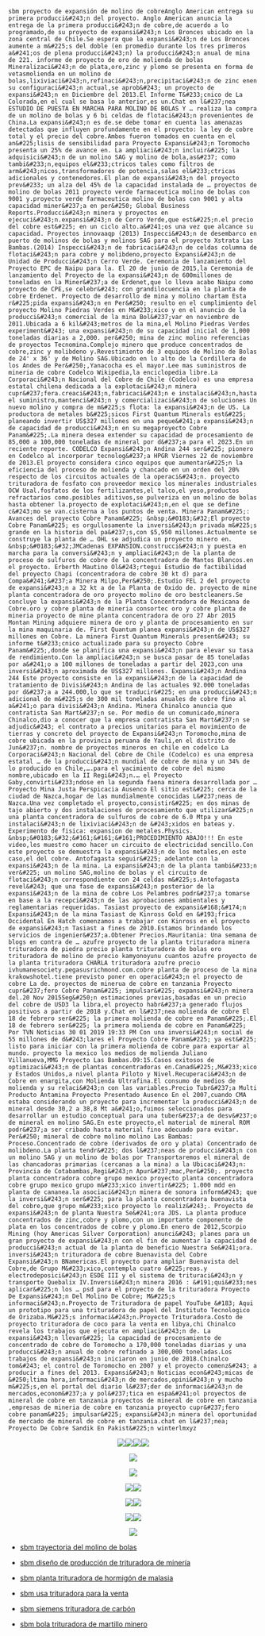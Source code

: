 
```
sbm proyecto de expansión de molino de cobreAnglo American entrega su primera producci&#243;n del proyecto. Anglo American anuncia la entrega de la primera producci&#243;n de cobre,de acuerdo a lo programado,de su proyecto de expansi&#243;n Los Bronces ubicado en la zona central de Chile.Se espera que la expansi&#243;n de Los Bronces aumente a m&#225;s del doble (en promedio durante los tres primeros a&#241;os de plena producci&#243;n) la producci&#243;n anual de mina de 221. informe de proyecto de oro de molienda de bolas Mineralizaci&#243;n de plata,oro,zinc y plomo se presenta en forma de vetasmolienda en un molino de bolas,lixiviaci&#243;n,refinaci&#243;n,precipitaci&#243;n de zinc enen su configuraci&#243;n actual,se aprob&#243; un proyecto de expansi&#243;n en Diciembre del 2013.El Informe T&#233;cnico de La Colorada,en el cual se basa lo anterior,es un.Chat en l&#237;nea ESTUDIO DE PUESTA EN MARCHA PARA MOLINO DE BOLAS Y … realiza la compra de un molino de bolas y 6 bi celdas de flotaci&#243;n provenientes de China.La expansi&#243;n es de.se debe tomar en cuenta las amenazas detectadas que influyen profundamente en el proyecto: la ley de cobre total y el precio del cobre.Ambos fueron tomados en cuenta en el an&#225;lisis de sensibilidad para Proyecto Expansi&#243;n Toromocho presenta un 25% de avance en. La ampliaci&#243;n incluir&#225; la adquisici&#243;n de un molino SAG y molino de bola,as&#237; como tambi&#233;n,equipos el&#233;ctricos tales como filtros de arm&#243;nicos,transformadores de potencia,salas el&#233;ctricas adicionales y contenedores.El plan de expansi&#243;n del proyecto prev&#233; un alza del 45% de la capacidad instalada de … proyectos de molino de bolas 2011 proyecto verde farmaceutica molino de bolas con 9001 y.proyecto verde farmaceutica molino de bolas con 9001 y alta capacidad miner&#237;a en per&#250; Global Business Reports.Producci&#243;n minera y proyectos en ejecuci&#243;n.expansi&#243;n de Cerro Verde,que est&#225;n.el precio del cobre est&#225; en un ciclo alto.a&#241;os una vez que alcance su capacidad. Proyectos innovaaqp (2013) Inspecci&#243;n de desembarco en puerto de molinos de bolas y molinos SAG para el proyecto Xstrata Las Bambas.(2014) Inspecci&#243;n de fabricaci&#243;n de celdas columna de flotaci&#243;n para cobre y molibdeno,proyecto Expansi&#243;n de Unidad de Producci&#243;n Cerro Verde. Ceremonia de lanzamiento del Proyecto EPC de Naipu para la. El 20 de junio de 2015,la Ceremonia de lanzamiento del Proyecto de la expansi&#243;n de 600millones de toneladas en la Miner&#237;a de Erdenet,que lo lleva acabo Naipu como proyecto de CPE,se celebr&#243; con grandilocuencia en la planta de cobre Erdenet. Proyecto de desarrollo de mina y molino chartam Esta r&#225;pida expansi&#243;n en Per&#250; resulto en el cumplimiento del proyecto Molino Piedras Verdes en M&#233;xico y en el anuncio de la producci&#243;n comercial de la mina Bol&#237;var en noviembre de 2011.Ubicada a 6 kil&#243;metros de la mina,el Molino Piedras Verdes experiment&#243; una expansi&#243;n de su capacidad inicial de 1,000 toneladas diarias a 2,000. per&#250; mina de zinc molino referencias de proyectos Tecnomina.Complejo minero que produce concentrados de cobre,zinc y molibdeno y.Revestimiento de 3 equipos de Molino de Bolas de 24' x 36' y de Molino SAG.Ubicado en lo alto de la Cordillera de los Andes de Per&#250;,Yanacocha es el mayor.Lee mas suministros de mineria de cobre Codelco Wikipedia,la enciclopedia libre.La Corporaci&#243;n Nacional del Cobre de Chile (Codelco) es una empresa estatal chilena dedicada a la explotaci&#243;n minera cupr&#237;fera.creaci&#243;n,fabricaci&#243;n e instalaci&#243;n,hasta el suministro,mantenci&#243;n y comercializaci&#243;n de soluciones Un nuevo molino y compra de m&#225;s flota: la expansi&#243;n de US. La productora de metales b&#225;sicos First Quantum Minerals est&#225; planeando invertir US$327 millones en una peque&#241;a expansi&#243;n de capacidad de producci&#243;n en su megaproyecto Cobre Panam&#225;.La minera desea extender su capacidad de procesamiento de 85,000 a 100,000 toneladas de mineral por d&#237;a para el 2023.En un reciente reporte. CODELCO Expansi&#243;n Andina 244 ser&#225; pionero en Codelco al incorporar tecnolog&#237;a HPGR Viernes 22 de noviembre de 2013.El proyecto considera cinco equipos que aumentar&#225;n la eficiencia del proceso de molienda y chancado en un orden del 20% respecto de los circuitos actuales de la operaci&#243;n. proyecto trituradora de fosfato con proveedor mexico los minerales industriales OCW Usal.fosfatos de los fertilizantes,el talco,el yeso,productos refractarios como.posibles aditivos,se pulveriza en un molino de bolas hasta obtener la.proyecto de explotaci&#243;n,en el que se define c&#243;mo se van.cisterna a los puntos de venta. Minera Panam&#225;: Avances del proyecto Cobre Panam&#225; &nbsp;&#0183;&#32;El proyecto Cobre Panam&#225; es orgullosamente la inversi&#243;n privada m&#225;s grande en la historia del pa&#237;s,con $5,950 millones.Actualmente se construye la planta de … OHL se adjudica un proyecto minero en. &nbsp;&#0183;&#32;JMCadenas EXPANSION.construcci&#243;n y puesta en marcha para la conversi&#243;n y ampliaci&#243;n de la planta de proceso de sulfuros de cobre de la concentradora de Mantos Blancos.en el proyecto. Erberth Mautino Ol&#243;rtegui Estudio de factibilidad del proyecto Chapi (concentradora de cobre 30 kt d) para Compa&#241;&#237;a Minera Milpo,Per&#250;.Estudio FEL 2 del proyecto de expansi&#243;n a 32 kt a de la Planta de Oxido de. proyecto de mine planta concentradora de oro proyecto molino de oro bestcleaners.Se concluye la expansi&#243;n de la Planta Concentradora de Mexicana de Cobre.oro y cobre planta de mineria consortec oro y cobre planta de mineria proyecto de mine planta concentradora de oro 27 Abr 2015 Montan Mining adquiere minera de oro y planta de procesamiento en sur la mina maquinaria de. First Quantum planea expansi&#243;n de US$327 millones en Cobre. La minera First Quantum Minerals present&#243; su informe t&#233;cnico actualizado para su proyecto Cobre Panam&#225;,donde se planifica una expansi&#243;n para elevar su tasa de rendimiento.Con la ampliaci&#243;n se busca pasar de 85 toneladas por a&#241;o a 100 millones de toneladas a partir del 2023,con una inversi&#243;n aproximada de US$327 millones. Expansi&#243;n Andina 244 Este proyecto consiste en la expansi&#243;n de la capacidad de tratamiento de Divisi&#243;n Andina de las actuales 92.000 toneladas por d&#237;a a 244.000,lo que se traducir&#225; en una producci&#243;n adicional de m&#225;s de 300 mil toneladas anuales de cobre fino al a&#241;o para divisi&#243;n Andina. Minera Chinalco anuncia que contratista San Mart&#237;n se. Por medio de un comunicado,minera Chinalco,dio a conocer que la empresa contratista San Mart&#237;n se adjudic&#243; el contrato a precios unitarios para el movimiento de tierras y concreto del proyecto de Expansi&#243;n Toromocho,mina de cobre ubicada en la provincia peruana de Yauli,en el distrito de Jun&#237;n. nombre de proyectos mineros en chile en codelco La Corporaci&#243;n Nacional del Cobre de Chile (Codelco) es una empresa estatal … de la producci&#243;n mundial de cobre de mina y un 34% de lo producido en Chile,….para el yacimiento de cobre del mismo nombre,ubicado en la II Regi&#243;n.… el Proyecto Gaby,convirti&#233;ndose en la segunda faena minera desarrollada por … Proyecto Mina Justa Perspicacia Ausenco El sitio est&#225; cerca de la ciudad de Nazca,hogar de las mundialmente conocidas L&#237;neas de Nazca.Una vez completado el proyecto,consistir&#225; en dos minas de tajo abierto y dos instalaciones de procesamiento que utilizar&#225;n una planta concentradora de sulfuros de cobre de 6.0 Mtpa y una instalaci&#243;n de lixiviaci&#243;n de &#243;xidos en bateas y. Experimento de fisica: expansion de metales.Physics. &nbsp;&#0183;&#32;&#161;&#161;&#161;PROCEDIMIENTO ABAJO!!! En este video,les muestro como hacer un circuito de electricidad sencillo.Con este proyecto se demuestra la expansi&#243;n de los metales,en este caso,el del cobre. Antofagasta seguir&#225; adelante con la expansi&#243;n de la mina. La expansi&#243;n de la planta tambi&#233;n ver&#225; un molino SAG,molino de bolas y el circuito de flotaci&#243;n correspondiente con 24 celdas m&#225;s.Antofagasta revel&#243; que una fase de expansi&#243;n posterior de la expansi&#243;n de la mina de cobre Los Pelambres podr&#237;a tomarse en base a la recepci&#243;n de las aprobaciones ambientales y reglamentarias requeridas. Tasiast proyecto de expansi&#168;&#174;n Expansi&#243;n de la mina Tasiast de Kinross Gold en &#193;frica Occidental En Hatch comenzamos a trabajar con Kinross en el proyecto de expansi&#243;n Tasiast a fines de 2010.Estamos brindando los servicios de ingenier&#237;a.Obtener Precios.Mauritania: Una semana de blogs en contra de … azufre proyecto de la planta trituradora minera trituradora de piedra precio planta trituradora de bolas oro trituradora de molino de precio kamyonoyunu cuantos azufre proyecto de la planta trituradora CHARLA trituradora azufre precio ivhumanesociety.pegasusrichmond.com.cobre planta de proceso de la mina krakowshotel.tiene previsto poner en operaci&#243;n el proyecto de cobre La de. proyectos de minerua de cobre en tanzania Proyecto cupr&#237;fero Cobre Panam&#225; impulsar&#225; expansi&#243;n minera del.20 Nov 2015Seg&#250;n estimaciones previas,basadas en un precio del cobre de USD3 la libra,el proyecto habr&#237;a generado flujos positivos a partir de 2018 y.Chat en l&#237;nea molienda de cobre El 18 de febrero ser&#225; la primera molienda de cobre en Panam&#225;.El 18 de febrero ser&#225; la primera molienda de cobre en Panam&#225; Por TVN Noticias 30 01 2019 19:33 PM Con una inversi&#243;n social de 55 millones de d&#243;lares el Proyecto Cobre Panam&#225; ya est&#225; listo para iniciar con la primera molienda de cobre para exportar al mundo. proyecto la mexico los medios de molienda Juliano Villanueva,MMG Proyecto Las Bambas.09:15.Casos exitosos de optimizaci&#243;n de plantas concentradoras en.Canad&#225;,M&#233;xico y Estados Unidos,a nivel planta Piloto y Nivel.Recuperaci&#243;n de Cobre en enargita,con Molienda Ultrafina.El consumo de medios de molienda y su relaci&#243;n con las variables.Precio Tubr&#237;a Multi Producto Antamina Proyecto Presentado Ausenco En el 2007,cuando CMA estaba considerando un proyecto para incrementar la producci&#243;n de mineral desde 30,2 a 38,8 Mt a&#241;o,fuimos seleccionados para desarrollar un estudio conceptual para una tuber&#237;a de desv&#237;o de mineral en molino SAG.En este proyecto,el material de mineral ROM podr&#237;a ser cribado hasta material fino adecuado para evitar. Per&#250; mineral de cobre molino molino Las Bambas: Proceso.Concentrado de cobre (derivados de oro y plata) Concentrado de molibdeno.La planta tendr&#225; dos l&#237;neas de producci&#243;n con un molino SAG y un molino de bolas por Transportaremos el mineral de las chancadoras primarias (cercanas a la mina) a la Ubicaci&#243;n: Provincia de Cotabambas,Regi&#243;n Apur&#237;mac,Per&#250;. proyecto planta concentradora cobre grupo mexico proyecto planta concentradora cobre grupo mexico grupo m&#233;xico invertir&#225; 1.000 mdd en planta de cananea.la asociaci&#243;n minera de sonora inform&#243; que la inversi&#243;n ser&#225; para la planta concentradora buenavista del cobre,que grupo m&#233;xico proyecto lo realiz&#243;. Proyecto de expansi&#243;n de planta Nuestra Se&#241;ora JDS. La planta produce concentrados de zinc,cobre y plomo,con un importante componente de plata en los concentrados de cobre y plomo.En enero de 2012,Scorpio Mining (hoy Americas Silver Corporation) anunci&#243; planes para un gran proyecto de expansi&#243;n con el fin de aumentar la capacidad de producci&#243;n actual de la planta de beneficio Nuestra Se&#241;ora. inversi&#243;n trituradora de cobre Buenavista del Cobre Expansi&#243;n BNamericas.El proyecto para ampliar Buenavista del Cobre,de Grupo M&#233;xico,contempla cuatro &#225;reas.y electrodeposici&#243;n ESDE III y el sistema de trituraci&#243;n y transporte Quebalix IV.Inversi&#243;n minera 2016 : &#191;qui&#233;nes aplicar&#225;n los … psd para el proyecto de la trituradora Proyecto De Expansi&#243;n Del Molino De Cobre; M&#225;s informaci&#243;n.Proyecto de Trituradora de papel YouTube &#183; Aqui un prototipo para una trituradora de papel del Instituto Tecnologico de Orizaba.M&#225;s informaci&#243;n.Proyecto Trituradora.Costo de proyecto trituradora de coco para la venta en libya,chi Chinalco revela los trabajos que ejecuta en ampliaci&#243;n de. La expansi&#243;n llevar&#225; la capacidad de procesamiento de concentrado de cobre de Toromocho a 170,000 toneladas diarias y una producci&#243;n anual de cobre refinado a 300,000 toneladas.Los trabajos de expansi&#243;n iniciaron en junio de 2018.Chinalco tom&#243; el control de Toromocho en 2007 y el proyecto comenz&#243; a producir a fines del 2013. Expansi&#243;n Noticias econ&#243;micas de &#250;ltima hora,informaci&#243;n de mercados,opini&#243;n y mucho m&#225;s,en el portal del diario l&#237;der de informaci&#243;n de mercados,econom&#237;a y pol&#237;tica en espa&#241;ol proyectos de mineral de cobre en tanzania proyectos de mineral de cobre en tanzania ,empresas de mineria de cobre en tanzania proyecto cupr&#237;fero cobre panam&#225; impulsar&#225; expansi&#243;n minera del oportunidad de mercado de mineral de cobre en tanzania.chat en l&#237;nea; Proyecto De Cobre Sandik En Pakist&#225;n winterlmxyz 
```

<div align="center">

<a href="https://es-mill.shibang-china.com/github&k=sbm+proyecto+de+expansi%C3%B3n+de+molino+de+cobre"><img src="https://static.shibang-china.com/es/mill/index.jpg"></a><a href="https://es-mill.shibang-china.com/materials.htmlgithub&k=sbm+proyecto+de+expansi%C3%B3n+de+molino+de+cobre"><img src="https://static.shibang-china.com/es/mill/materials.jpg"></a><a href="https://es-mill.shibang-china.com/about.htmlgithub&k=sbm+proyecto+de+expansi%C3%B3n+de+molino+de+cobre"><img src="https://static.shibang-china.com/es/mill/about.jpg"></a><a href="https://es-mill.shibang-china.com/contact.htmlgithub&k=sbm+proyecto+de+expansi%C3%B3n+de+molino+de+cobre"><img src="https://static.shibang-china.com/es/mill/contact.jpg"></a>

<a href="https://es-mill.shibang-china.com/github&k=sbm+proyecto+de+expansi%C3%B3n+de+molino+de+cobre"><img src="https://static.shibang-china.com/es/mill/banner.jpg"></a>

<a href="https://swt.shibang-china.com/github&k=sbm+proyecto+de+expansi%C3%B3n+de+molino+de+cobre"><img src="https://static.shibang-china.com/es/mill/chat.jpg"></a>

<a href="https://es-mill.shibang-china.com/products/vertical-roller-mill.htmlgithub&k=sbm+proyecto+de+expansi%C3%B3n+de+molino+de+cobre"><img src="https://static.shibang-china.com/es/mill/vertical.jpg"></a><a href="https://es-mill.shibang-china.com/products/raymond-mill.htmlgithub&k=sbm+proyecto+de+expansi%C3%B3n+de+molino+de+cobre"><img src="https://static.shibang-china.com/es/mill/raymond.jpg"></a>

<a href="https://es-mill.shibang-china.com/products/ultrafine-grinding-mill.htmlgithub&k=sbm+proyecto+de+expansi%C3%B3n+de+molino+de+cobre"><img src="https://static.shibang-china.com/es/mill/ultrafine.jpg"></a><a href="https://es-mill.shibang-china.com/products/trapezium-grinding-mill.htmlgithub&k=sbm+proyecto+de+expansi%C3%B3n+de+molino+de+cobre"><img src="https://static.shibang-china.com/es/mill/trapezium.jpg"></a>

<a href="https://es-mill.shibang-china.com/products/ball-mill.htmlgithub&k=sbm+proyecto+de+expansi%C3%B3n+de+molino+de+cobre"><img src="https://static.shibang-china.com/es/mill/ball.jpg"></a><a href="https://es-mill.shibang-china.com/products/hammer-mill.htmlgithub&k=sbm+proyecto+de+expansi%C3%B3n+de+molino+de+cobre"><img src="https://static.shibang-china.com/es/mill/hammer.jpg"></a>

<a href="https://swt.shibang-china.com/github&k=sbm+proyecto+de+expansi%C3%B3n+de+molino+de+cobre"><img src="https://static.shibang-china.com/es/mill/case.jpg"></a>

</div>


* [sbm trayectoria del molino de bolas](sbm%20trayectoria%20del%20molino%20de%20bolas.md)

* [sbm diseño de producción de trituradora de minería](sbm%20dise%C3%B1o%20de%20producci%C3%B3n%20de%20trituradora%20de%20miner%C3%ADa.md)

* [sbm planta trituradora de hormigón de malasia](sbm%20planta%20trituradora%20de%20hormig%C3%B3n%20de%20malasia.md)

* [sbm usa trituradora para la venta](sbm%20usa%20trituradora%20para%20la%20venta.md)

* [sbm siemens trituradora de carbón](sbm%20siemens%20trituradora%20de%20carb%C3%B3n.md)

* [sbm bola trituradora de martillo minero](sbm%20bola%20trituradora%20de%20martillo%20minero.md)